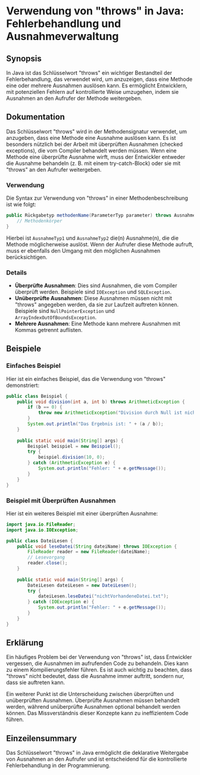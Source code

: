 <!--
Meta Description: # Verwendung von "throws" in Java: Fehlerbehandlung und Ausnahmeverwaltung ## Synopsis In Java ist das Schlüsselwort "throws" ein wichtiger Bestandtei...
Meta Keywords: ausnahmen, throws, die, ist, mit
-->

# Verwendung von "throws" in Java: Fehlerbehandlung und Ausnahmeverwaltung

## Synopsis
In Java ist das Schlüsselwort "throws" ein wichtiger Bestandteil der Fehlerbehandlung, das verwendet wird, um anzuzeigen, dass eine Methode eine oder mehrere Ausnahmen auslösen kann. Es ermöglicht Entwicklern, mit potenziellen Fehlern auf kontrollierte Weise umzugehen, indem sie Ausnahmen an den Aufrufer der Methode weitergeben.

## Dokumentation
Das Schlüsselwort "throws" wird in der Methodensignatur verwendet, um anzugeben, dass eine Methode eine Ausnahme auslösen kann. Es ist besonders nützlich bei der Arbeit mit überprüften Ausnahmen (checked exceptions), die vom Compiler behandelt werden müssen. Wenn eine Methode eine überprüfte Ausnahme wirft, muss der Entwickler entweder die Ausnahme behandeln (z. B. mit einem try-catch-Block) oder sie mit "throws" an den Aufrufer weitergeben.

### Verwendung
Die Syntax zur Verwendung von "throws" in einer Methodenbeschreibung ist wie folgt:

```java
public Rückgabetyp methodenName(ParameterTyp parameter) throws AusnahmeTyp1, AusnahmeTyp2 {
    // Methodenkörper
}
```

Hierbei ist `AusnahmeTyp1` und `AusnahmeTyp2` die(n) Ausnahme(n), die die Methode möglicherweise auslöst. Wenn der Aufrufer diese Methode aufruft, muss er ebenfalls den Umgang mit den möglichen Ausnahmen berücksichtigen.

### Details
- **Überprüfte Ausnahmen**: Dies sind Ausnahmen, die vom Compiler überprüft werden. Beispiele sind `IOException` und `SQLException`.
- **Unüberprüfte Ausnahmen**: Diese Ausnahmen müssen nicht mit "throws" angegeben werden, da sie zur Laufzeit auftreten können. Beispiele sind `NullPointerException` und `ArrayIndexOutOfBoundsException`.
- **Mehrere Ausnahmen**: Eine Methode kann mehrere Ausnahmen mit Kommas getrennt auflisten.

## Beispiele
### Einfaches Beispiel
Hier ist ein einfaches Beispiel, das die Verwendung von "throws" demonstriert:

```java
public class Beispiel {
    public void division(int a, int b) throws ArithmeticException {
        if (b == 0) {
            throw new ArithmeticException("Division durch Null ist nicht erlaubt.");
        }
        System.out.println("Das Ergebnis ist: " + (a / b));
    }
    
    public static void main(String[] args) {
        Beispiel beispiel = new Beispiel();
        try {
            beispiel.division(10, 0);
        } catch (ArithmeticException e) {
            System.out.println("Fehler: " + e.getMessage());
        }
    }
}
```

### Beispiel mit Überprüften Ausnahmen
Hier ist ein weiteres Beispiel mit einer überprüften Ausnahme:

```java
import java.io.FileReader;
import java.io.IOException;

public class DateiLesen {
    public void leseDatei(String dateiName) throws IOException {
        FileReader reader = new FileReader(dateiName);
        // Lesevorgang
        reader.close();
    }
    
    public static void main(String[] args) {
        DateiLesen dateiLesen = new DateiLesen();
        try {
            dateiLesen.leseDatei("nichtVorhandeneDatei.txt");
        } catch (IOException e) {
            System.out.println("Fehler: " + e.getMessage());
        }
    }
}
```

## Erklärung
Ein häufiges Problem bei der Verwendung von "throws" ist, dass Entwickler vergessen, die Ausnahmen im aufrufenden Code zu behandeln. Dies kann zu einem Kompilierungsfehler führen. Es ist auch wichtig zu beachten, dass "throws" nicht bedeutet, dass die Ausnahme immer auftritt, sondern nur, dass sie auftreten kann.

Ein weiterer Punkt ist die Unterscheidung zwischen überprüften und unüberprüften Ausnahmen. Überprüfte Ausnahmen müssen behandelt werden, während unüberprüfte Ausnahmen optional behandelt werden können. Das Missverständnis dieser Konzepte kann zu ineffizientem Code führen.

## Einzeilensummary
Das Schlüsselwort "throws" in Java ermöglicht die deklarative Weitergabe von Ausnahmen an den Aufrufer und ist entscheidend für die kontrollierte Fehlerbehandlung in der Programmierung.